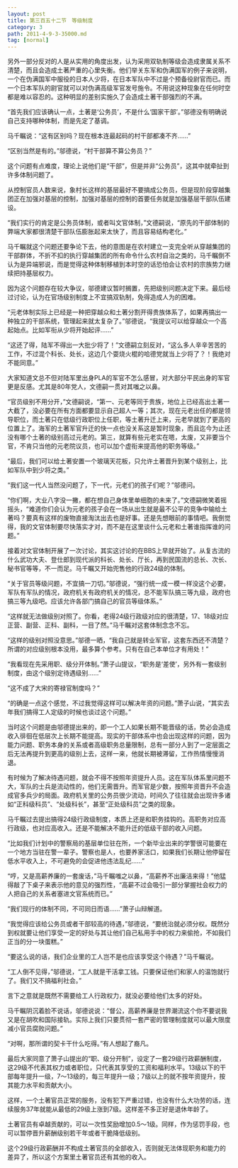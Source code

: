```yaml
---
layout: post
title: 第三百五十二节　等级制度
category: 3
path: 2011-4-9-3-35000.md
tag: [normal]
---
```


另外一部分反对的人是从实用的角度出发，认为采用双轨制等级会造成隶属关系不清楚，而且会造成土著严重的心里失衡。他们举关东军和伪满国军的例子来说明，一个在伪满国军中服役的日本人少将，在日本军队中不过是个预备役尉官而已。而一个日本军队的尉官就可以对伪满高级军官发号施令。不用说这种现象在任何时空都是难以容忍的。这种明显的差别实施久了会造成土著干部强烈的不满。

“首先我们应该确认一点，土著是‘公务员’，不是什么‘国家干部’。”邬德没有明确说自己支持哪种体制，而是先定了基调。

马千瞩说：“这有区别吗？现在根本连最起码的村干部都凑不齐……”

“区别当然是有的。”邬德说，“村干部算不算公务员？”

这个问题有点难度，理论上说他们是“干部”，但是并非“公务员”，这其中就牵扯到许多体制问题了。

从控制官员人数来说，象村长这样的基层最好不要搞成公务员，但是现阶段穿越集团正在加强对基层的控制，加强对基层的控制的首要任务就是加强基层干部队伍建设。

“我们实行的肯定是公务员体制，或者叫文官体制，”文德嗣说，“原先的干部体制的弊端大家都很清楚干部队伍膨胀起来太快了，而且容易结构老化。”

马千瞩就这个问题还要争论下去，他的意图是在农村建立一支完全听从穿越集团的干部群体，不折不扣的执行穿越集团的所有命令什么农村自治之类的，马千瞩倒不认为是异端邪说，而是觉得这种体制移植到本时空的话恐怕会让农村的宗族势力继续把持基层权力。

因为这个问题存在较大争议，邬德建议暂时搁置，先把级别问题决定下来。最后经过讨论，认为在官场级别制度上不宜搞双轨制，免得造成人为的困难。

“元老体制实际上已经是一种把穿越众和土著分割开得贵族体系了，如果再搞出一种独立的干部系统，管理起来就太复杂了。”邬德说，“我提议可以给穿越众一个高起始点。比如军衔从少将开始起评……”

“这还了得，陆军不得出一大批少将了！”文德嗣立刻反对，“这么多人辛辛苦苦的工作，不过混个科长、处长，这边几个耍烧火棍的哈德党就当上少将了？！我绝对不能同意。”

大家知道文总不但对陆军里出身PLA的军官不怎么感冒，对大部分平民出身的军官更是反感。尤其是80年党人，文德嗣一贯对其嗤之以鼻。

“官员级别不用分开，”文德嗣说，“第一、元老等同于贵族，地位上已经高出土著一大截了，没必要在所有方面都要显示自己超人一等；其次，现在元老出任的都是领导职位，而土著只在低级行政职位上任职，等土著升迁上来，元老早就到了更高的位置上了。海军的土著军官升迁的快一点也没关系这是暂时现象，而且迄今为止还没有哪个土著的级别高过元老的。第三，就算有些元老实在嗯，太废，又非要当个官，不肯只当他的元老院议员，也可以加个虚衔来提高他的职务等级。”

“最后，我们可以给土著安置一个玻璃天花板，只允许土著晋升到某个级别上，比如军队中到少将之类。”

“我们这一代人当然没问题了，下一代，元老们的孩子们呢？”邬德问。

“你们啊，大业八字没一撇，都在想自己身体里单细胞的未来了。”文德嗣微笑着摇摇头，“难道你们会认为元老的孩子会在一场从出生就是最不公平的竞争中输给土著吗？要真有这样的废物直接淘汰出去也是好事。还是先想眼前的事情吧。我倒觉得，我的文官体制要尽快落实才对，而不是在这里谈什么元老和土著谁指挥谁的问题。”

接着对文官体制开展了一次讨论，其实这讨论的在BBS上早就开始了。从复古流的什么武功大夫、登仕郎到现代派的科长、处长、厅长，再到民国流的总长、次长、秘书官等等，不一而足。马千瞩又开始兜售他的行政24级的体制。

“关于官员等级问题，不宜搞一刀切。”邬德说，“强行统一成一模一样没这个必要，军队有军队的情况，政府机关有政府机关的情况，总不能军队搞三等九级，政府也搞三等九级吧。应该允许各部门搞自己的官员等级体系。”

“这样就无法做级别对照了。你看，老得24级行政级对应的很清楚，17、18级对应正营、副营、正科、副科，一目了然。”马千瞩对这套体制念念不忘。

“这样的级别对照没意思。”邬德一晒，“我自己就是转业军官，这套东西还不清楚？所谓的对应级别根本没用，最多算个参考。只有在自己本单位才有用处！”

“我看现在先采用职、级分开体制。”萧子山提议，“职务是‘差使’，另外有一套级别制度，由这个级别定待遇级别……”

“这不成了大宋的寄禄官制度吗？”

“的确是一点这个感觉，不过我觉得这样可以解决年资的问题。”萧子山说，“其实去年我们搞得工人定级的时候也谈过这个问题。”

当时这个问题是由邬德提出来的，即一个工人如果长期不能晋级的话，势必会造成收入徘徊在低层次上长期不能提高。现实的干部体系中也会出现这样的问题，因为能力问题、职务本身的关系或者高级职务总量限制，总有一部分人到了一定层面之后无法再提升到更高的级别上去，这样一来，他就长期被滞留，工作热情慢慢消退。

有时候为了解决待遇问题，就会不得不按照年资提升人员。这在军队体系里问题不大，军队的士兵是流动性的，他们无需晋升。而军官是少数，按照年资晋升不会造成官多兵少的局面。政府机关里的公务员很少流动，时间久了往往就会出现许多诸如“正科级科员”、“处级科长”，甚至“正处级科员”之类的现象。

马千瞩过去提出搞得24级行政级制度，本质上还是和职务挂钩的。高职务对应高行政级，也对应高收入。还是不能解决不能升迁的低级干部的收入问题。

“比如我们计划中的警察局的基层单位驻在所，一个新毕业出来的学警很可能要在一个地方当驻在警一辈子。警察也是人，也要养家活口，如果我们长期让他停留在低水平收入上，不可避免的会促进他违法乱纪……”

“哼，又是高薪养廉的一套废话，”马千瞩嗤之以鼻，“高薪养不出廉洁来得！”他猛得敲了下桌子来表示他的意见的强烈性，“高薪不过会吸引一部分掌握社会权力的人把自己的关系者塞进文官系统而已。”

“我们现行的体制不同，不可同日而语……”萧子山辩解道。

“我觉得应该给公务员或者干部较高的待遇，”邬德说，“要统治就必须分权。既然分到权就要让他们享受一定的好处与其让他们自己私用手中的权力来偷抢，不如我们正当的分一块蛋糕。”

“要这么说的话，我们企业里的工人岂不是也应该享受这个待遇？”马千瞩说。

“工人倒不见得，”邬德说，“工人就是干活拿工钱。只要保证他们和家人的温饱就行了。我们又不搞福利社会。”

言下之意就是既然不需要给工人行政权力，就没必要给他们太多的好处。

马千瞩阴沉着脸不说话，邬德说说：“督公，高薪养廉是世界潮流这个你不要说我又是在胡吹和国际接轨。实际上我们只要贯彻一套严密的管理制度就可以最大限度减小官员腐败问题。”

“对啊，那所谓的契卡干什么吃得。”有人想起了裔凡。

最后大家同意了萧子山提出的“职、级分开制”，设定了一套29级行政薪酬制度，这29级不代表其权力或者职位，只代表其享受的工资和福利水平。13级以下的干部每年提升一级，7～13级的，每三年提升一级；7级以上的就不按年资提升，按其能力水平和贡献大小。

这样，一个土著官员正常的服务，没有犯下严重过错，也没有什么大功劳的话，连续服务37年就能从最低的29级上涨到7级。这样差不多正好是退休年龄了。

土著官员有卓越贡献的，可以一次性奖励增加0.5～1级。同样，作为惩罚手段，也可以暂停晋升薪酬级别若干年或者干脆降低级别。

这个29级行政薪酬并不构成土著官员的全部收入，否则就无法体现职务和能力的差异了，所以这个方案里土著官员还有其他的收入。
